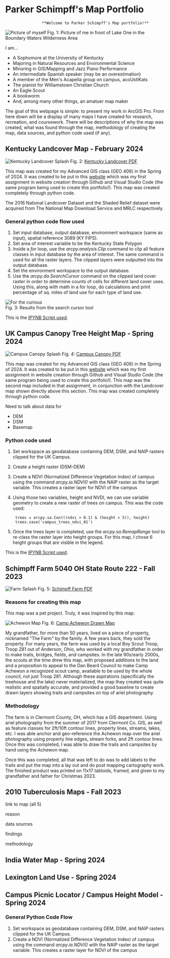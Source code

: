 # Parker Schimpff's Map Portfolio

                    **Welcome to Parker Schimpff's Map portfolio!**

![Picture of myself](./good-picture.jpg)
Fig. 1: Picture of me in front of Lake One in the Boundary Waters Wilderness Area

I am...

- A Sophomore at the University of Kentucky
- Majoring in Natural Resources and Environmental Science
- Minoring in GIS/Mapping and Jazz Piano Performance
- An intermediate Spanish speaker (may be an overestimation)
- A member of the Men's Acapella group on campus, acoUstiKats
- The pianist for Williamstown Christian Church
- An Eagle Scout
- A bookworm
- And, among many other things, an amatuer map maker

The goal of this webpage is simple: to present my work in ArcGIS Pro. From here down will be a display of many maps I have created for research, recreation, and coursework. There will be descriptions of why the map was created, what was found through the map, methodology of creating the map, data sources, and python code used (if any).

## Kentucky Landcover Map - February 2024

![Kentucky Landcover Splash](./maps/kyLandcover2.jpg)
Fig. 2: [Kentucky Landcover PDF](./maps/kyLandcover2.pdf)

This map was created for my Advanced GIS class (GEO 409) in the Spring of 2024. It was created to be put in this [website](https://schimpffafa.github.io/geo409-field-trip/) which was my first assignment in website creation through Github and Visual Studio Code (the same program being used to create this portfolio!). This map was created completely through python code.

The 2016 National Landcover Dataset and the Shaded Relief dataset were acquired from The National Map Download Service and MRLC respectively.

### General python code flow used

1. Set input database, output database, environment workspace (same as input), spatial reference 3089 (KY FIPS).
2. Set area of interest variable to be the Kentucky State Polygon
3. Inside a *for* loop, use the *arcpy.analysis.Clip* command to clip all feature classes in input database by the area of interest.  The same command is used for all the raster layers. The clipped layers were outputted into the output database.
4. Set the environment workspace to the output database.
5. Use the *arcpy.da.SearchCursor* command on the clipped land cover raster in order to determine counts of cells for different land cover uses. Using this, along with math in a for loop, do calculations and print percentage of sq. miles of land use for each type of land use.

![For the curious](./curiousity.JPG)  
Fig. 3: Results from the search cursor tool

This is the [IPYNB Script used](./scripts/landcoverClipping.ipynb).

## UK Campus Canopy Tree Height Map - Spring 2024

![Campus Canopy Splash](./maps/CanopyHeightModel.jpg)
Fig. 4: [Campus Canopy PDF](./maps/CanopyHeightModel.pdf)

This map was created for my Advanced GIS class (GEO 409) in the Spring of 2024. It was created to be put in this [website](https://schimpffafa.github.io/geo409-field-trip/) which was my first assignment in website creation through Github and Visual Studio Code (the same program being used to create this portfolio!). This map was the second map included in that assignment, in conjunction with the Landcover map shown directly above this section. This map was created completely through python code.

Need to talk about data for
- DEM
- DSM
- Basemap 

### Python code used

1. Set workspace as geodatabase containing DEM, DSM, and NAIP rasters clipped for the UK Campus.
2. Create a height raster (DSM-DEM)
3. Create a NDVI (Normalized Difference Vegetation Index) of campus using the command *arcpy.ia.NDVI()* with the NAIP raster as the target variable. This creates a raster layer for NDVI of the campus
4. Using those two variables, height and NVDI, we can use variable geometry to create a new raster of trees on campus. This was the code used:

        trees = arcpy.sa.Con(((ndvi > 0.1) & (height > 5)), height)
        trees.save('campus_trees_ndvi_01')

5. Once the trees layer is completed, use the *arcpy.sa.RemapRange* tool to re-class the raster layer into height groups. For this map, I chose 6 height groups that are visible in the legend.

This is the [IPYNB Script used](./scripts/model-tree-height.ipynb).

## Schimpff Farm 5040 OH State Route 222 - Fall 2023

![Farm Splash](./maps/farmPrint.jpg)
Fig. 5: [Schimpff Farm PDF](./maps/farmPrint.pdf)

### Reasons for creating this map

This map was a pet project. Truly, it was inspired by this map:

![Achewon Map](./maps/achewon.jpg)
Fig. 6: [Camp Achewon Drawn Map](./maps/achewon.pdf)

My grandfather, for more than 50 years, lived on a piece of property, nicknamed "The Farm" by the family. A few years back, they sold the property. For many years, the farm was used by a local Boy Scout Troop, Troop 281 out of Anderson, Ohio, who worked with my grandfather in order to make trails, bridges, fields, and campsites. In the late 90s/early 2000s, the scouts at the time drew this map, with proposed additions to the land and a proposition to appeal to the Dan Beard Council to make Camp Achewon a recognized scout camp, available to be used by the whole council, not just Troop 281. Although these aspirations (specifically the treehouse and the lake) never materialized, the map they created was quite realistic and spatially accurate, and provided a good baseline to create drawn layers showing trails and campsites on top of ariel photography.

### Methodology

The farm is in Clermont County, OH, which has a GIS department. Using ariel photography from the summer of 2017 from Clermont Co. GIS, as well as feature classes for 2ft/10ft contour lines, property lines, streams, lakes, etc. I was able anchor and geo-reference the Achewon map over the ariel photography using property line edges, stream forks, and 2ft contour lines. Once this was completed, I was able to draw the trails and campsites by hand using the Achewon map.

Once this was completed, all that was left to do was to add labels to the trails and put the map into a lay out and do post mapping cartography work. The finished product was printed on 11x17 tabloids, framed, and given to my grandfather and father for Christmas 2023.

## 2010 Tuberculosis Maps - Fall 2023

link to map (all 5)

reason

data sources

findings

methodology

## India Water Map - Spring 2024

## Lexington Land Use - Spring 2024

## Campus Picnic Locator / Campus Height Model - Spring 2024

### General Python Code Flow

1. Set workspace as geodatabase containing DEM, DSM, and NAIP rasters clipped for the UK Campus.
2. Create a NDVI (Normalized Difference Vegetation Index) of campus using the command *arcpy.ia.NDVI()* with the NAIP raster as the target variable. This creates a raster layer for NDVI of the campus
